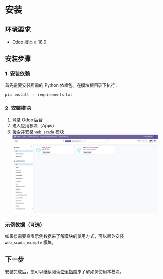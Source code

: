 # 安装

## 环境要求

- Odoo 版本 ≥ 18.0

## 安装步骤

### 1. 安装依赖

首先需要安装所需的 Python 依赖包。在模块根目录下执行：
```bash
pip install -r requirements.txt
```

### 2. 安装模块

1. 登录 Odoo 后台
2. 进入应用模块（Apps）
3. 搜索并安装 `web_scada` 模块
![安装模块](./search_app.png)


### 示例数据（可选）

如果您需要查看示例数据来了解模块的使用方式，可以额外安装 `web_scada_example` 模块。

## 下一步

安装完成后，您可以继续阅读[使用指南](./usage)来了解如何使用本模块。